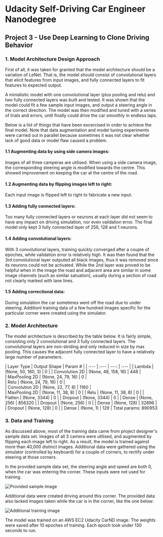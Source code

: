 # Udacity Self-Driving Car Engineer Nanodegree

## Project 3 - Use Deep Learning to Clone Driving Behavior

### 1. Model Architecture Design Approach

First of all, it was taken for granted that the model architecture should be a variation of LeNet. That is, the model should consist of convolutional layers that elicit features from input images, and fully connected layers to fit features to expected output. 

A minialistic model with one convolutional layer (plus pooling and relu) and two fully connected layers was built and tested. It was shown that the model could fit a few sample input images, and output a steering angle in the correct direction. The model was then modified and tuned with a series of trials and errors, until finally could drive the car smoothly in endless laps.

Below is a list of things that have been excercised in order to achieve the final model. Note that data augmentation and model tuning experiments were carried out in parallel because sometimes it was not clear whether lack of good data or model flaw caused a problem.  

#### 1.1 Augmenting data by using side camera images: 
Images of all three camperas are utilised. When using a side camera image, the corresponding steering angle is modified towards the centre. This showed improvement on keeping the car at the centre of the road. 

#### 1.2 Augmenting data by flipping images left to right: 
Each input image is flipped left to right to fabricate a new input.

#### 1.3 Adding fully connected layers: 
Too many fully connected layers or neurons at each layer did not seem to have any impact on driving simulation, nor even validation error. The final model only kept 3 fully connected layer of 256, 128 and 1 neurons.

#### 1.4 Adding convolutional layers:
With 3 convolutional layers, training quickly converged after a couple of epoches, while validation error is relatively high. It was then found that the 3rd convolutional layer outputed all black images, thus it was removed since its neurons could not be activated. While the 2nd layer was proved to be helpful when in the image the road and adjacent area are similar in some image channels (such as similar satuation), usually during a section of road not clearly marked with lane lines.

#### 1.5 Adding correctional data:
During simulation the car sometimes went off the road due to under steering. Additionl training data of a few hundred images specific for the particular corner were created using the simulator.

### 2. Model Architecture
The model architecture is described by the table below. It is fairly simple, consisting only 2 convolutional and 3 fully connected layers. The convolutional layers are non-striding and only reduced in size by max pooling. This causes the adjacent fully connected layer to have a relatively large number of parameters. 

| Layer Type | Output Shape | Param # |
| :--- | :--- | ---: | :--- |
| Lambda | (None, 50, 160, 3) | 0 |
| Convolution 2D | (None, 48, 158, 16) | 448 |             
| MaxPooling 2D | (None, 24, 79, 16) | 0 |       
| Relu | (None, 24, 79, 16) | 0 |      
| Convolution 2D | (None, 22, 77, 8) | 1160 |         
| MaxPooling 2D | (None, 11, 38, 8) | 0 |
| Relu | (None, 11, 38, 8) | 0 |
| Flatten | (None, 3344) | 0 |
| Dropout | (None, 3344) | 0 |
| Dense | (None, 256) | 856320 |
| Dropout | (None, 256) | 0 |
| Dense | (None, 128) | 32896 |
| Dropout | (None, 128) | 0 |
| Dense | (None, 1) | 129 |
Total params: 890953

### 3. Data and Training
As discussed above, most of the training data came from project designer's sample data set. Images of all 3 camera were utilised, and augmented by flipping each image left to right. As a result, the model is trained against more than 40,000 distinct images. Additional data were gathered using the simulator (controlled by keyboard) for a couple of corners, to rectify under steering at those corners.

In the provided sample data set, the steering angle and speed are both 0, when the car was entering the corner. These inputs were not used for training.

![Provided sample image](./center_2016_12_01_13_31_13_177.jpg)

Additional data were created driving around this corner. The provided data also lacked images taken while the car is in the corner, like the one below:

![Additional training image](./center_2017_01_10_21_11_14_475.jpg)

The model was trained on an AWS EC2 Udacity CarND image. The weights were saved after 10 epoches of training. Each epoch took under 130 seconds to run.
